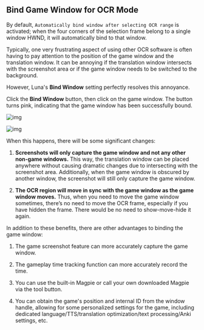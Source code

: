 ## Bind Game Window for OCR Mode

By default, `Automatically bind window after selecting OCR range` is activated; when the four corners of the selection frame belong to a single window HWND, it will automatically bind to that window.

Typically, one very frustrating aspect of using other OCR software is often having to pay attention to the position of the game window and the translation window. It can be annoying if the translation window intersects with the screenshot area or if the game window needs to be switched to the background.

However, Luna's **Bind Window** setting perfectly resolves this annoyance.

Click the **Bind Window** button, then click on the game window. The button turns pink, indicating that the game window has been successfully bound.

![img](https://image.lunatranslator.org/zh/gooduseocr/bind.png)

![img](https://image.lunatranslator.org/zh/gooduseocr/bindok.png)

When this happens, there will be some significant changes:

1. **Screenshots will only capture the game window and not any other non-game windows.** This way, the translation window can be placed anywhere without causing dramatic changes due to intersecting with the screenshot area. Additionally, when the game window is obscured by another window, the screenshot will still only capture the game window.

2. **The OCR region will move in sync with the game window as the game window moves.** Thus, when you need to move the game window sometimes, there’s no need to move the OCR frame, especially if you have hidden the frame. There would be no need to show-move-hide it again.

In addition to these benefits, there are other advantages to binding the game window:

1. The game screenshot feature can more accurately capture the game window.

2. The gameplay time tracking function can more accurately record the time.

3. You can use the built-in Magpie or call your own downloaded Magpie via the tool button.

4. You can obtain the game's position and internal ID from the window handle, allowing for some personalized settings for the game, including dedicated language/TTS/translation optimization/text processing/Anki settings, etc.